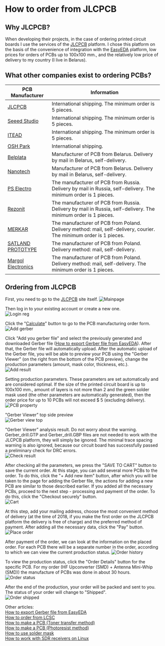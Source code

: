 # How to order from JLCPCB

## Why JLCPCB?
When developing their projects, in the case of ordering printed circuit boards I use the services of the [JLCPCB] platform. I chose this platform on the basis of the convenience of integration with the [EasyEDA] platform, low prices for orders of PCBs up to 100x100 mm., and the relatively low price of delivery to my country (I live in Belarus).

## What other companies exist to ordering PCBs?
| PCB Manufacturer | Information |
| ----- | ----- |
| [JLCPCB] | International shipping. The minimum order is 5 pieces.|
| [Seeed Studio] | International shipping. The minimum order is 5 pieces.|
| [ITEAD] | International shipping. The minimum order is 5 pieces.|
| [OSH Park] | International shipping. |
| [Belplata] | Manufacturer of PCB from Belarus. Delivery by mail in Belarus, self-delivery.|
| [Nanotech] | Manufacturer of PCB from Belarus. Delivery by mail in Belarus, self-delivery. |
| [PS Electro] | The manufacturer of PCB from Russia. Delivery by mail in Russia, self-delivery. The minimum order is 1 pieces.|
| [Rezonit] |  The manufacturer of PCB from Russia. Delivery by mail in Russia, self-delivery. The minimum order is 1 pieces. |
| [MERKAR] | The manufacturer of PCB from Poland. Delivery method: mail, self-delivery, courier. The minimum order is 1 pieces. |
| [SATLAND PROTOTYPE] | The manufacturer of PCB from Poland. Delivery method: mail, self-delivery. |
| [Margol Electronics] | The manufacturer of PCB from Poland. Delivery method: mail, self-delivery. The minimum order is 1 pieces. |

## Ordering from JLCPCB
First, you need to go to the [JLCPCB] site itself.
![Mainpage](../Resources/JLCPCB%20order/JLCPCB-1-Mainpage.png)  

Then log in to your existing account or create a new one.  
![Login reg](../Resources/JLCPCB%20order/JLCPCB-2-Login-Reg.png)  

Click the "[Calculate](https://jlcpcb.com/quote)" button to go to the PCB manufacturing order form.  
![Add gerber](../Resources/JLCPCB%20order/JLCPCB-3-Add-gerber.png)  

Click "Add you gerber file" and select the previously generated and downloaded Gerber file ([How to export Gerber file from EasyEDA](./How%20to%20export%20Gerber%20file%20from%20EasyEDA.md)). After that, the Gerber file will automatically upload. After the automatic upload of the Gerber file, you will be able to preview your PCB using the "Gerber Viewer" (on the right from the bottom of the PCB preview), change the production parameters (amount, mask color, thickness, etc.).  
![Add result](../Resources/JLCPCB%20order/JLCPCB-4-Add-result.png)  

Setting production parameters. These parameters are set automatically and are considered optimal. If the size of the printed circuit board is up to 100x100 mm., amount of layers is not more than 2 and the green solder mask used (the other parameters are automatically generated), then the order price for up to 10 PCBs will not exceed $ 5 (excluding delivery).  
![PCB property](../Resources/JLCPCB%20order/JLCPCB-5-PCB-Property.png)  

"Gerber Viewer" top side preview  
![Gerber view top](../Resources/JLCPCB%20order/JLCPCB-6-Gerber-view-top.png)  

"Gerber Viewer" analysis result. Do not worry about the warning. Gerber_drill.GTP and Gerber_drill.GBP files are not needed to work with the JLCPCB platform, they will simply be ignored. The minimal trace spacing warning is also ignored, because our circuit board has successfully passed a preliminary check for DRC errors.  
![Check result](../Resources/JLCPCB%20order/JLCPCB-7-Check-result.png)  

After checking all the parameters, we press the "SAVE TO CART" button to save the current order. At this stage, you can add several more PCBs to the order. To do this, click the "+ Add new item" button, after which you will be taken to the page for adding the Gerber file, the actions for adding a new PCB are similar to those described earlier. If you added all the necessary PCBs, proceed to the next step - processing and payment of the order. To do this, click the "Checkout securely" button.  
![Cart](../Resources/JLCPCB%20order/JLCPCB-8-Cart.png)  

At this step, add your mailing address, choose the most convenient method of delivery (at the time of 2018, if you make the first order on the JLCPCB platform the delivery is free of charge) and the preferred method of payment. After adding all the necessary data, click the "Pay" button.  
![Place order](../Resources/JLCPCB%20order/JLCPCB-9-Place-order.png)  

After payment of the order, we can look at the information on the placed order. For each PCB there will be a separate number in the order, according to which we can view the current production status. 
![Order history](../Resources/JLCPCB%20order/JLCPCB-10-Order-history.png)  

To view the production status, click the "Order Details" button for the specific PCB. For my order (HF Upconverter (SMD) + Antenna Mini-Whip (SMD)) the manufacture of PCBs was done in about 30 hours.  
![Order status](../Resources/JLCPCB%20order/JLCPCB-11-Order-status.png)  

After the end of the production, your order will be packed and sent to you. The status of your order will change to "Shipped".  
![Order shipped](../Resources/JLCPCB%20order/JLCPCB-12-Order-shipped.png)  

Other articles:  
[How to export Gerber file from EasyEDA](./How%20to%20export%20Gerber%20file%20from%20EasyEDA.md)  
[How to order from LCSC](./How%20to%20order%20from%20LCSC.md)  
[How to make a PCB (Toner transfer method)](./How%20to%20make%20a%20PCB%20(Toner%20transfer%20method).md)  
[How to make a PCB (Photoresist method)](./How%20to%20make%20a%20PCB%20(Photoresist%20method).md)  
[How to use solder mask](./How%20to%20use%20solder%20mask.md)  
[How to work with SDR receivers on Linux](./How%20to%20work%20with%20SDR%20receivers%20on%20Linux.md)


[EasyEDA]: <https://easyeda.com/>
[JLCPCB]: <https://jlcpcb.com/>
[Seeed Studio]: <https://www.seeedstudio.com/fusion_pcb.html>
[ITEAD]: <https://www.itead.cc/open-pcb/pcb-prototyping.html>
[OSH Park]: <https://oshpark.com/>
[Belplata]: <https://belplata.by/calc>
[Nanotech]: <http://www.pcb.by/index.php/clients/howto>
[PS Electro]: <http://www.pselectro.ru/zakaz_pechatnyh_plat/>
[Rezonit]: <https://service.rezonit.ru/cards/new>
[MERKAR]: <http://www.merkar.pl/cennik.html>
[SATLAND PROTOTYPE]: <http://prototypy.com/sites_pcbplugins/pcborder/58>
[Margol Electronics]: <http://www.fabrykapcb.pl/jakzamowic.html>